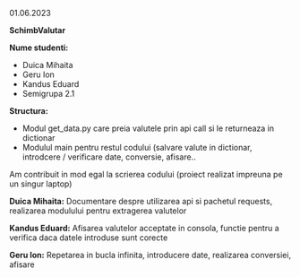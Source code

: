 01.06.2023

**SchimbValutar**

**Nume studenti:**

- Duica Mihaita
- Geru Ion
- Kandus Eduard
- Semigrupa 2.1

**Structura:**
- Modul get_data.py care preia valutele prin api call si le returneaza in dictionar
- Modulul main pentru restul codului (salvare valute in dictionar, introdcere / verificare date, conversie, afisare..

Am contribuit in mod egal la scrierea codului (proiect realizat impreuna pe un singur laptop)

**Duica Mihaita:**
Documentare despre utilizarea api si pachetul requests, realizarea modulului pentru extragerea valutelor

**Kandus Eduard:**
Afisarea valutelor acceptate in consola, functie pentru a verifica daca datele introduse sunt corecte

**Geru Ion:**
Repetarea in bucla infinita, introducere date, realizarea conversiei, afisare
